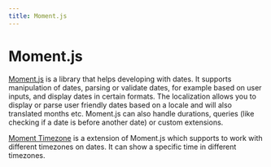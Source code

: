 ```yaml
---
title: Moment.js
---
```


# Moment.js

[Moment.js](http://momentjs.com/) is a library that helps developing with dates. It supports manipulation of dates, parsing or validate dates, for example based on user inputs, and display dates in certain formats. The localization allows you to display or parse user friendly dates based on a locale and will also translated months etc.
Moment.js can also handle durations, queries (like checking if a date is before another date) or custom extensions.

[Moment Timezone](http://momentjs.com/timezone/) is a extension of Moment.js which supports to work with different timezones on dates. It can show a specific time in different timezones.
